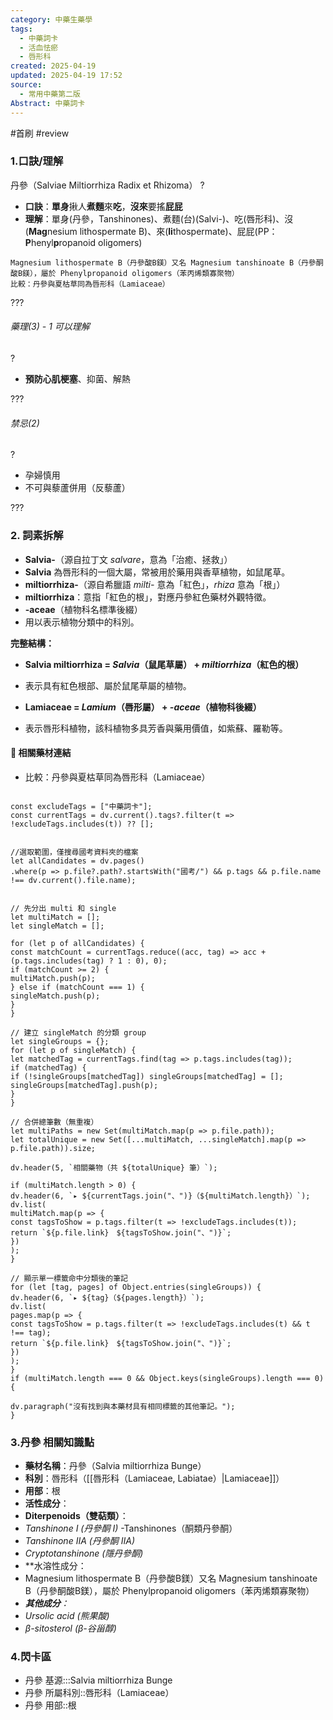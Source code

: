 ```yaml
---
category: 中藥生藥學
tags:
  - 中藥詞卡
  - 活血怯瘀
  - 唇形科
created: 2025-04-19
updated: 2025-04-19 17:52
source:
  - 常用中藥第二版
Abstract: 中藥詞卡
---
```


#首刷 #review

### 1.口訣/理解
丹參（Salviae Miltiorrhiza Radix et Rhizoma）
?
- **口訣**：**單身**揪人**煮麵**來**吃**，**沒來**要搖**屁屁**
- **理解**：單身(丹參，Tanshinones)、煮麵(台)(Salvi-)、吃(唇形科)、沒(**Mag**nesium lithospermate B)、來(**li**thospermate)、屁屁(PP：**P**henyl**p**ropanoid oligomers)
> 
	Magnesium lithospermate B（丹參酸B鎂）又名 Magnesium tanshinoate B（丹參酮酸B鎂），屬於 Phenylpropanoid oligomers（苯丙烯類寡聚物）
	比較：丹參與夏枯草同為唇形科（Lamiaceae）

???

###### 藥理(3) - 1 可以理解
?
- **預防心肌梗塞**、抑菌、解熱

???



###### 禁忌(2)
?
- 孕婦慎用
- 不可與藜蘆併用（反藜蘆）

???




### 2. 詞素拆解

- **Salvia-**（源自拉丁文 *salvare*，意為「治癒、拯救」）
- **Salvia** 為唇形科的一個大屬，常被用於藥用與香草植物，如鼠尾草。
- **miltiorrhiza-**（源自希臘語 *milti-* 意為「紅色」，*rhiza* 意為「根」）
- **miltiorrhiza**：意指「紅色的根」，對應丹參紅色藥材外觀特徵。
- **-aceae**（植物科名標準後綴）
- 用以表示植物分類中的科別。



**完整結構：**

- **Salvia miltiorrhiza = *Salvia*（鼠尾草屬） + *miltiorrhiza*（紅色的根）**
- 表示具有紅色根部、屬於鼠尾草屬的植物。

- **Lamiaceae = *Lamium*（唇形屬） + *-aceae*（植物科後綴）**
- 表示唇形科植物，該科植物多具芳香與藥用價值，如紫蘇、羅勒等。



#### 📌 相關藥材連結
- 比較：丹參與夏枯草同為唇形科（Lamiaceae）

```dataviewjs

const excludeTags = ["中藥詞卡"];
const currentTags = dv.current().tags?.filter(t => !excludeTags.includes(t)) ?? [];


//選取範圍，僅搜尋國考資料夾的檔案
let allCandidates = dv.pages()
.where(p => p.file?.path?.startsWith("國考/") && p.tags && p.file.name !== dv.current().file.name);


// 先分出 multi 和 single
let multiMatch = [];
let singleMatch = [];

for (let p of allCandidates) {
const matchCount = currentTags.reduce((acc, tag) => acc + (p.tags.includes(tag) ? 1 : 0), 0);
if (matchCount >= 2) {
multiMatch.push(p);
} else if (matchCount === 1) {
singleMatch.push(p);
}
}

// 建立 singleMatch 的分類 group
let singleGroups = {};
for (let p of singleMatch) {
let matchedTag = currentTags.find(tag => p.tags.includes(tag));
if (matchedTag) {
if (!singleGroups[matchedTag]) singleGroups[matchedTag] = [];
singleGroups[matchedTag].push(p);
}
}

// 合併總筆數（無重複）
let multiPaths = new Set(multiMatch.map(p => p.file.path));
let totalUnique = new Set([...multiMatch, ...singleMatch].map(p => p.file.path)).size;

dv.header(5, `相關藥物（共 ${totalUnique} 筆）`);

if (multiMatch.length > 0) {
dv.header(6, `▸ ${currentTags.join("、")}（${multiMatch.length}）`);
dv.list(
multiMatch.map(p => {
const tagsToShow = p.tags.filter(t => !excludeTags.includes(t));
return `${p.file.link}　${tagsToShow.join("、")}`;
})
);
}

// 顯示單一標籤命中分類後的筆記
for (let [tag, pages] of Object.entries(singleGroups)) {
dv.header(6, `▸ ${tag}（${pages.length}）`);
dv.list(
pages.map(p => {
const tagsToShow = p.tags.filter(t => !excludeTags.includes(t) && t !== tag);
return `${p.file.link}　${tagsToShow.join("、")}`;
})
);
}
if (multiMatch.length === 0 && Object.keys(singleGroups).length === 0) {

dv.paragraph("沒有找到與本藥材具有相同標籤的其他筆記。");
}
````

### 3.丹參 相關知識點
- **藥材名稱**：丹參（Salvia miltiorrhiza Bunge）
- **科別**：唇形科（[[唇形科（Lamiaceae, Labiatae）|Lamiaceae]]）
- **用部**：根
- **活性成分**：
- **Diterpenoids（雙萜類）**：
- *Tanshinone I (丹參酮 I)* -Tanshinones（酮類丹參酮）
- *Tanshinone IIA (丹參酮 IIA)*
- *Cryptotanshinone (隱丹參酮)*
- **水溶性成分：
- Magnesium lithospermate B（丹參酸B鎂）又名 Magnesium tanshinoate B（丹參酮酸B鎂），屬於 Phenylpropanoid oligomers（苯丙烯類寡聚物）
- ***其他成分**：*
- *Ursolic acid (熊果酸)*
- *β-sitosterol (β-谷甾醇)*



### 4.閃卡區

- 丹參 基源:::Salvia miltiorrhiza Bunge
- 丹參 所屬科別::唇形科（Lamiaceae）
- 丹參 用部::根



